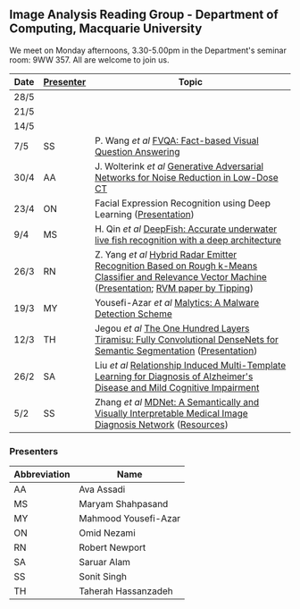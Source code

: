 ## Image Analysis Reading Group - Department of Computing, Macquarie University

We meet on Monday afternoons, 3.30-5.00pm in the Department's seminar room:  9WW 357.  All are welcome to join us.

Date | [Presenter](#presenters) | Topic
---- | --------- | -----
28/5 | |
21/5 | |
14/5 | |
7/5 | SS | P. Wang _et al_ [FVQA: Fact-based Visual Question Answering](https://arxiv.org/abs/1606.05433)
30/4 | AA | J. Wolterink _et al_ [Generative Adversarial Networks for Noise Reduction in Low-Dose CT](https://ieeexplore.ieee.org/document/7934380/)
23/4 | ON | Facial Expression Recognition using Deep Learning ([Presentation](presentation-2018-04-23.pdf))
9/4 | MS | H. Qin _et al_ [DeepFish: Accurate underwater live fish recognition with a deep architecture](https://www.sciencedirect.com/science/article/pii/S0925231215017312)
26/3 | RN | Z. Yang _et al_ [Hybrid Radar Emitter Recognition Based on Rough k-Means Classifier and Relevance Vector Machine](https://www.ncbi.nlm.nih.gov/pmc/articles/PMC3574708/) ([Presentation](presentation-2018-03-26.pdf); [RVM paper by Tipping](https://papers.nips.cc/paper/1719-the-relevance-vector-machine.pdf))
19/3 | MY | Yousefi-Azar _et al_ [Malytics: A Malware Detection Scheme](https://arxiv.org/abs/1803.03465)
12/3 | TH | Jegou _et al_ [The One Hundred Layers Tiramisu: Fully Convolutional DenseNets for Semantic Segmentation](https://arxiv.org/pdf/1611.09326.pdf)  ([Presentation](presentation-2018-03-12.pdf))
26/2 | SA | Liu _et al_ [Relationship Induced Multi-Template Learning for Diagnosis of Alzheimer's Disease and Mild Cognitive Impairment](https://www.ncbi.nlm.nih.gov/pubmed/26742127)
5/2 | SS | Zhang _et al_ [MDNet: A Semantically and Visually Interpretable Medical Image Diagnosis Network](https://arxiv.org/abs/1707.02485) ([Resources](links-2018-02-05.md))

### Presenters

Abbreviation | Name
------------ | ----
AA | Ava Assadi
MS | Maryam Shahpasand
MY | Mahmood Yousefi-Azar
ON | Omid Nezami
RN | Robert Newport
SA | Saruar Alam
SS | Sonit Singh
TH | Taherah Hassanzadeh
